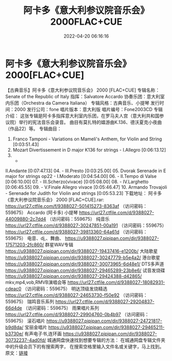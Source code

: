 ﻿---
title: 阿卡多《意大利参议院音乐会》2000FLAC+CUE
date: 2022-04-20 06:16:16
categories: 古典音乐、新世纪、纯音雅乐
tags: 纯音雅乐
---
# 阿卡多《意大利参议院音乐会》2000[FLAC+CUE]

【古典音乐】阿卡多《意大利参议院音乐会》 2000
[FLAC+CUE]
专辑名称：Senate of the Republic of
Italy
指挥：Salvatore
Accardo
协奏乐团：意大利室内乐团（Orchestra da
Camera Italiana）
专辑风格：古典音乐、小提琴
发行时间：2000
发行公司：fone
唱片版本：意大利版
唱片编号：Fone2003CD
专辑介绍：
这张专辑是阿卡多指挥意大利室内乐团，在罗马夫人宫（意大利共和国参议院）举行的宪法音乐会录音。
曲目有莫扎特的嬉游曲K.136、德沃夏克小夜曲（作品22）等。
专辑曲目：
01. Franco Tamponi - Variations
on Mameli's Anthem, for Violin and String
[0:03:51.43]
02. Mozart Divertissement in D
major K136 for strings - I.Allegro
[0:06:13.12]
03. -
II.Andante
[0:07:47.13]
04. -
III.Presto
[0:03:25.00]
05. Dvorak Serenade in E major
for strings op22 - I.Moderato
[0:04:54.00]
06. - II.Tempo di
Valse
[0:06:10.00]
07. -
III.Scherzo(vivace)
[0:05:08.00]
08. -
IV.Larghetto
[0:06:45.55]
09. - V.Finale Allegro
vivace
[0:05:46.47]
10. Armando Trovajoli -
Serenade for Judith for Violin and strings
[0:05:53.23]
下载地址：
阿卡多《意大利参议院音乐会》 2000 [FLAC+CUE].rar: https://url27.ctfile.com/f/9388027-501415273-8363af
（访问密码：559675）
Accardo
(阿卡多) 小提琴
https://url27.ctfile.com/d/9388027-44009880-2c7dd4
（访问密码：559675）
纯音乐
https://url27.ctfile.com/d/9388027-30247851-00a191
（访问密码：559675）
https://url27.ctfile.com/d/9388027-39813360-64a61d
（访问密码：559675）
电音、dj,、舞曲、
https://u9388027.pipipan.com/dir/9388027-17571203-2fc860/
群星WAV专辑
https://u9388027.pipipan.com/dir/9388027-19437416-e1200b/
大陆歌星
https://u9388027.pipipan.com/dir/9388027-30247779-b5e4a2/
港台歌星
https://u9388027.pipipan.com/dir/9388027-30073965-6d48e1/
DTS多声道
https://u9388027.pipipan.com/dir/9388027-29465289-23b8e6/
试音发烧碟
https://u9388027.pipipan.com/dir/9388027-29424388-d42865/
mkv,mp4,vob,RMVB演唱会等
https://url27.ctfile.com/d/9388027-18082931-cdeac0
（访问密码：559675）
明达顶级发烧精选
https://url27.ctfile.com/d/9388027-24653730-f50e92
（访问密码：559675）
瑞鸣音乐系列
https://url27.ctfile.com/d/9388027-29204837-66d4de
（访问密码：559675）
雨果唱片系列
https://url27.ctfile.com/d/9388027-29904760-0b4b97
（访问密码：559675）
滚石唱片
https://u9388027.pipipan.com/dir/9388027-24721817-b9d8da/
宝丽金唱片
https://u9388027.pipipan.com/dir/9388027-29465211-b3730e/
有声电子书,连环画
https://u9388027.pipipan.com/dir/9388027-30732237-4ad0fd/
城通网盘快速找到想要专辑的方法：
在城通网盘专辑文件夹中的升级会员下的有搜索两字，
在搜索空格里输入文件名或关键字，马上找到。
原文：[链接](https://blog.sina.com.cn/s/blog_1647c7e7601030wr9.html)